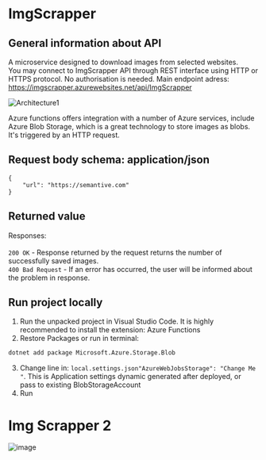 # ImgScrapper

## General information about API
A microservice designed to download images from selected websites.<br/>
You may connect to ImgScrapper API through REST interface using HTTP or HTTPS protocol. No authorisation is needed. Main endpoint adress:
https://imgscrapper.azurewebsites.net/api/ImgScrapper

![Architecture1](https://user-images.githubusercontent.com/38471368/100264102-a9f08980-2f4e-11eb-8565-bd1ac2e6fffd.png)

Azure functions offers integration with a number of Azure services, include Azure Blob Storage, which is a great technology to store images as blobs. It's triggered  by an HTTP request.

## Request body schema: application/json

```
{
    "url": "https://semantive.com"
}
```

## Returned value

Responses: <br/> <br/>
`200 OK` - Response returned by the request returns the number of successfully saved images. <br/>
`400 Bad Request` - If an error has occurred, the user will be informed about the problem in response. <br/>

## Run project locally

1. Run the unpacked project in Visual Studio Code. It is highly recommended to install the extension: Azure Functions
2. Restore Packages or run in terminal:
```sh
dotnet add package Microsoft.Azure.Storage.Blob
```
3. Change line in: `local.settings.json"AzureWebJobsStorage": "Change Me "`. This is Application settings dynamic generated after deployed, or pass to existing BlobStorageAccount
4. Run

# Img Scrapper 2

![image](https://user-images.githubusercontent.com/38471368/100287662-55acd000-2f75-11eb-8a83-3522dc67eeb2.png)

